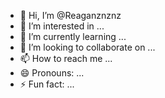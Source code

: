 - 👋 Hi, I’m @Reaganznznz
- 👀 I’m interested in ...
- 🌱 I’m currently learning ...
- 💞️ I’m looking to collaborate on ...
- 📫 How to reach me ...
- 😄 Pronouns: ...
- ⚡ Fun fact: ...

<!---
Reaganznznz/Reaganznznz is a ✨ special ✨ repository because its `README.md` (this file) appears on your GitHub profile.
You can click the Preview link to take a look at your changes.
--->
